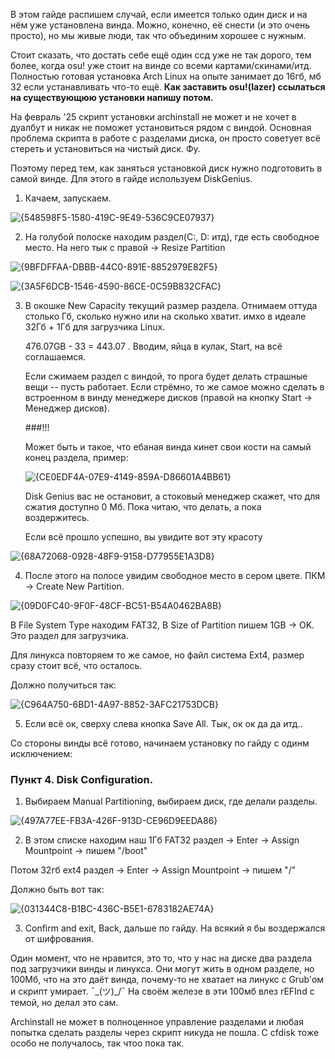 В этом гайде распишем случай, если имеется только один диск и на нём уже установлена винда. Можно, конечно, её снести (и это очень просто), но мы живые люди, так что объединим хорошее с нужным.

Стоит сказать, что достать себе ещё один ссд уже не так дорого, тем более, когда osu! уже стоит на винде со всеми картами/скинами/итд. Полностью готовая установка Arch Linux на опыте занимает до 16гб, мб 32 если устанавливать что-то ещё. **Как заставить osu!(lazer) ссылаться на существующюю установки напишу потом.**

На февраль '25 скрипт установки archinstall не может и не хочет в дуалбут и никак не поможет установиться рядом с виндой. Основная проблема скрипта в работе с разделами диска, он просто советует всё стереть и установиться на чистый диск. Фу.

Поэтому перед тем, как заняться установкой диск нужно подготовить в самой винде. Для этого в гайде используем DiskGenius.

1. Качаем, запускаем.

![{548598F5-1580-419C-9E49-536C9CE07937}](https://github.com/user-attachments/assets/53cfe8aa-f219-4f73-9c9a-ec34c60ec683)

2. На голубой полоске находим раздел(C:, D: итд), где есть свободное место. На него тык с правой -> Resize Partition

![{9BFDFFAA-DBBB-44C0-891E-8852979E82F5}](https://github.com/user-attachments/assets/5d71b185-6d81-45bd-a973-0f1f9ae824a9)

![{3A5F6DCB-1546-4590-86CE-0C59B832CFAC}](https://github.com/user-attachments/assets/7b810a22-9375-42b9-96d3-fb4e676ca82c)

3. В окошке New Capacity текущий размер раздела. Отнимаем оттуда столько Гб, сколько нужно или на сколько хватит. имхо в идеале 32Гб + 1Гб для загрузчика Linux.

   476.07GB - 33 = 443.07 . Вводим, яйца в кулак, Start, на всё соглашаемся.

   Если сжимаем раздел с виндой, то прога будет делать страшные вещи -- пусть работает. Если стрёмно, то же самое можно сделать в встроенном в винду менеджере дисков (правой на кнопку Start -> Менеджер дисков).

   ###!!!

   Может быть и такое, что ебаная винда кинет свои кости на самый конец раздела, пример:

   ![{CE0EDF4A-07E9-4149-859A-D86601A4BB61}](https://github.com/user-attachments/assets/a28c2ea4-b767-4841-beeb-dc997799bbb5)

   Disk Genius вас не остановит, а стоковый менеджер скажет, что для сжатия доступно 0 Мб. Пока читаю, что делать, а пока воздержитесь.



   Если всё прошло успешно, вы увидите вот эту красоту


![{68A72068-0928-48F9-9158-D77955E1A3D8}](https://github.com/user-attachments/assets/05668725-1548-49a7-b8da-e3ea460cf03b)

4. После этого на полосе увидим свободное место в сером цвете. ПКМ -> Create New Partition.

  ![{09D0FC40-9F0F-48CF-BC51-B54A0462BA8B}](https://github.com/user-attachments/assets/4b6dac0c-f3bd-43b6-9b85-7192f937fa61)

  В File System Type находим FAT32, В Size of Partition пишем 1GB -> OK. Это раздел для загрузчика.
  
  Для линукса повторяем то же самое, но файл система Ext4, размер сразу стоит всё, что осталось.

  Должно получиться так:

  ![{C964A750-6BD1-4A97-8852-3AFC21753DCB}](https://github.com/user-attachments/assets/ba87d264-ab84-46f7-9edb-8e14ec6ec649)

5. Если всё ок, сверху слева кнопка Save All. Тык, ок ок да да итд..

Со стороны винды всё готово, начинаем установку по гайду с одинм исключением:

### Пункт 4. Disk Configuration.

1. Выбираем Manual Partitioning, выбираем диск, где делали разделы.

![{497A77EE-FB3A-426F-913D-CE96D9EEDA86}](https://github.com/user-attachments/assets/0ac2efcd-7b38-430b-9baa-979b958701ae)

2. В этом списке находим наш 1Гб FAT32 раздел -> Enter -> Assign Mountpoint -> пишем "/boot"

Потом 32гб ext4 раздел -> Enter -> Assign Mountpoint -> пишем "/"

Должно быть вот так:

![{031344C8-B1BC-436C-B5E1-6783182AE74A}](https://github.com/user-attachments/assets/850afb10-4864-4a8f-b2cc-16661d8429e2)

3. Confirm and exit, Back, дальше по гайду. На всякий я бы воздержался от шифрования.



Один момент, что не нравится, это то, что у нас на диске два раздела под загрузчики винды и линукса. Они могут жить в одном разделе, но 100Мб, что на это даёт винда, почему-то не хватает на линукс с Grub'ом и скрипт умирает. ¯\_(ツ)_/¯  На своём железе в эти 100мб влез rEFInd с темой, но делал это сам.

Archinstall не может в полноценное управление разделами и любая попытка сделать разделы через скрипт никуда не пошла. С cfdisk тоже особо не получалось, так чтоо пока так.


